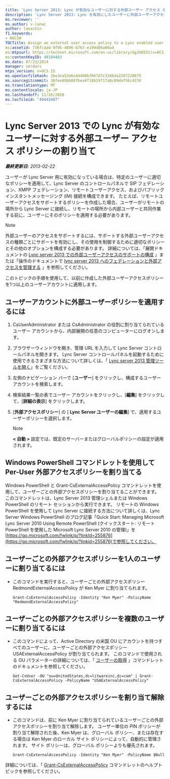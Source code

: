 ```yaml
---
title: 'Lync Server 2013: Lync が有効なユーザーに対する外部ユーザー アクセス ポリシーの割り当て'
description: 'Lync Server 2013: Lync を有効にしたユーザーに外部ユーザーアクセスポリシーを割り当てます。'
ms.reviewer: ''
ms.author: v-lanac
author: lanachin
f1.keywords:
- NOCSH
TOCTitle: Assign an external user access policy to a Lync enabled user
ms:assetid: 736fcaad-9f95-4896-b767-e199d86a00a4
ms:mtpsurl: https://technet.microsoft.com/en-us/library/Gg398551(v=OCS.15)
ms:contentKeyID: 48184483
ms.date: 07/23/2014
manager: serdars
mtps_version: v=OCS.15
ms.openlocfilehash: 2be3ea52e6e44400b3967d7c3346da2297220675
ms.sourcegitcommit: 36fee89bb887bea4f18b19f17a8c69daf5bc423d
ms.translationtype: MT
ms.contentlocale: ja-JP
ms.lasthandoff: 11/26/2020
ms.locfileid: "49443497"
---
```

# <a name="assign-an-external-user-access-policy-to-a-lync-enabled-user-in-lync-server-2013"></a>Lync Server 2013 での Lync が有効なユーザーに対する外部ユーザー アクセス ポリシーの割り当て

<div data-xmlns="http://www.w3.org/1999/xhtml">

<div class="topic" data-xmlns="http://www.w3.org/1999/xhtml" data-msxsl="urn:schemas-microsoft-com:xslt" data-cs="https://msdn.microsoft.com/">

<div data-asp="https://msdn2.microsoft.com/asp">



</div>

<div id="mainSection">

<div id="mainBody">

<span> </span>

_**最終更新日:** 2013-02-22_

ユーザーが Lync Server 用に有効になっている場合は、特定のユーザーに適切なポリシーを適用して、Lync Server のコントロールパネルで SIP フェデレーション、XMPP フェデレーション、リモートユーザーアクセス、およびパブリックインスタントメッセージング (IM) 接続を構成できます。 たとえば、リモートユーザーアクセスをサポートするポリシーを作成した場合、ユーザーがリモートの場所から Lync Server に接続し、リモートの場所から内部ユーザーと共同作業する前に、ユーザーにそのポリシーを適用する必要があります。

<div>


> [!NOTE]  
> 外部ユーザーのアクセスをサポートするには、サポートする外部ユーザーアクセスの種類ごとにサポートを有効にし、その使用を制御するために適切なポリシーとその他のオプションを構成する必要があります。 詳細については、「展開ドキュメントの <A href="lync-server-2013-configuring-support-for-external-user-access.md">Lync server 2013 での外部ユーザーアクセスのサポートの構成</A> 」または「操作のドキュメントで <A href="lync-server-2013-managing-federation-and-external-access-to-lync-server-2013.md">lync server 2013 へのフェデレーションと外部アクセスを管理する</A> 」を参照してください。



</div>

このトピックの手順を使用して、以前に作成した外部ユーザーアクセスポリシーを1つ以上のユーザーアカウントに適用します。

<div>

## <a name="to-apply-an-external-user-policy-to-a-user-account"></a>ユーザーアカウントに外部ユーザーポリシーを適用するには

1.  CsUserAdministrator または CsAdministrator の役割に割り当てられているユーザー アカウントから、内部展開の任意のコンピューターにログオンします。

2.  ブラウザーウィンドウを開き、管理 URL を入力して Lync Server コントロールパネルを開きます。 Lync Server コントロールパネルを起動するために使用できるさまざまな方法について詳しくは、「 [Lync server 2013 管理ツールを開く](lync-server-2013-open-lync-server-administrative-tools.md)」をご覧ください。

3.  左側のナビゲーション バーで [**ユーザー**] をクリックし、構成するユーザー アカウントを検索します。

4.  検索結果一覧の表でユーザー アカウントをクリックし、[**編集**] をクリックして、[**詳細の表示**] をクリックします。

5.  [**外部アクセスポリシー**] の [ **Lync Server ユーザーの編集**] で、適用するユーザーポリシーを選択します。
    
    <div>
    

    > [!NOTE]  
    > <STRONG> &lt; 自動 &gt; </STRONG>設定では、既定のサーバーまたはグローバルポリシーの設定が適用されます。

    
    </div>

</div>

<div>

## <a name="assigning-per-user-external-access-policies-by-using-windows-powershell-cmdlets"></a>Windows PowerShell コマンドレットを使用して Per-User 外部アクセスポリシーを割り当てる

Windows PowerShell と Grant-CsExternalAccessPolicy コマンドレットを使用して、ユーザーごとの外部アクセスポリシーを割り当てることができます。 このコマンドレットは、Lync Server 2013 管理シェルまたは Windows PowerShell のリモート セッションから実行できます。 リモートの Windows PowerShell を使用して Lync Server に接続する方法について詳しくは、Lync Server Windows PowerShell のブログ記事「Quick Start: Managing Microsoft Lync Server 2010 Using Remote PowerShell (クイックスタート: リモート PowerShell を使用した Microsoft Lync Server 2010 の管理)」を[https://go.microsoft.com/fwlink/p/?linkId=255876](https://go.microsoft.com/fwlink/p/?linkid=255876)で参照してください。

<div>

## <a name="to-assign-a-per-user-external-access-policy-to-a-single-user"></a>ユーザーごとの外部アクセスポリシーを1人のユーザーに割り当てるには

  - このコマンドを実行すると、ユーザーごとの外部アクセスポリシー RedmondExternalAccessPolicy が Ken Myer に割り当てられます。
    
        Grant-CsExternalAccessPolicy -Identity "Ken Myer" -PolicyName "RedmondExternalAccessPolicy"

</div>

<div>

## <a name="to-assign-a-per-user-external-access-policy-to-multiple-users"></a>ユーザーごとの外部アクセスポリシーを複数のユーザーに割り当てるには

  - このコマンドによって、Active Directory の米国 OU にアカウントを持つすべてのユーザーに、ユーザーごとの外部アクセスポリシー USAExternalAccessPolicy が割り当てられます。 このコマンドで使用される OU パラメーターの詳細については、「 [ユーザーの取得](https://docs.microsoft.com/powershell/module/skype/Get-CsUser) 」コマンドレットのドキュメントを参照してください。
    
        Get-CsUser -OU "ou=UnitedStates,dc=litwareinc,dc=com" | Grant-CsExternalAccessPolicy -PolicyName "USAExternalAccessPolicy"

</div>

<div>

## <a name="to-unassign-a-per-user-external-access-policy"></a>ユーザーごとの外部アクセスポリシーを割り当て解除するには

  - このコマンドは、前に Ken Myer に割り当てられているユーザーごとの外部アクセスポリシーを割り当て解除します。 ユーザー単位の PIN ポリシーが割り当て解除された後、Ken Myer は、グローバル ポリシー、または存在する場合は Ken Myer のローカル サイト ポリシーによって、自動的に管理されます。 サイト ポリシーは、グローバル ポリシーよりも優先されます。
    
        Grant-CsExternalAccessPolicy -Identity "Ken Myer" -PolicyName $Null

</div>

詳細については、「 [Grant-CsExternalAccessPolicy](https://docs.microsoft.com/powershell/module/skype/Grant-CsExternalAccessPolicy) コマンドレットのヘルプトピックを参照してください。

</div>

</div>

<span> </span>

</div>

</div>

</div>

